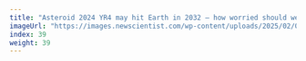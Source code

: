 ```yaml
---
title: "Asteroid 2024 YR4 may hit Earth in 2032 – how worried should we be?"
imageUrl: "https://images.newscientist.com/wp-content/uploads/2025/02/06115459/SEI_238678310.jpg?width=788"
index: 39
weight: 39
---
```

